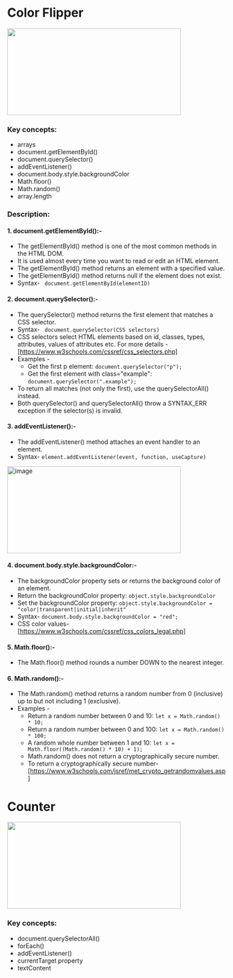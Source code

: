# Color Flipper
<img src="https://github.com/jhanvi2903/vanilla-javascript-projects/assets/70269514/0334e299-b083-4eb5-803c-4fb64b8135ea" width="400" height="200">

### Key concepts:
* arrays
* document.getElementById()
* document.querySelector()
* addEventListener()
* document.body.style.backgroundColor
* Math.floor()
* Math.random()
* array.length

### Description:
#### 1. document.getElementById():-
  * The getElementById() method is one of the most common methods in the HTML DOM.
  * It is used almost every time you want to read or edit an HTML element.
  * The getElementById() method returns an element with a specified value.
  * The getElementById() method returns null if the element does not exist.
  * Syntax- ``` document.getElementById(elementID)```
 
#### 2. document.querySelector():-
   * The querySelector() method returns the first element that matches a CSS selector.
   * Syntax- ``` document.querySelector(CSS selectors)```
   * CSS selectors select HTML elements based on id, classes, types, attributes, values of attributes etc. For more details -[https://www.w3schools.com/cssref/css_selectors.php]
   * Examples -
      * Get the first p element: ```document.querySelector("p"); ```
      * Get the first element with class="example": ```document.querySelector(".example"); ```
   * To return all matches (not only the first), use the querySelectorAll() instead.
   * Both querySelector() and querySelectorAll() throw a SYNTAX_ERR exception if the selector(s) is invalid.

#### 3. addEventListener():-
  * The addEventListener() method attaches an event handler to an element.
  * Syntax- ```element.addEventListener(event, function, useCapture)```
   <img width="400" height="200" alt="image" src="https://github.com/jhanvi2903/vanilla-javascript-projects/assets/70269514/f5668e55-a26d-4824-b78e-0f2a3319e2fe">

#### 4. document.body.style.backgroundColor:-
  * The backgroundColor property sets or returns the background color of an element.
  * Return the backgroundColor property: ```object.style.backgroundColor ```
  * Set the backgroundColor property: ```object.style.backgroundColor = "color|transparent|initial|inherit" ```
  * Syntax- ```document.body.style.backgroundColor = "red";```
  * CSS color values- [https://www.w3schools.com/cssref/css_colors_legal.php]

#### 5. Math.floor():-
  * The Math.floor() method rounds a number DOWN to the nearest integer.

#### 6. Math.random():-
  * The Math.random() method returns a random number from 0 (inclusive) up to but not including 1 (exclusive).
  * Examples -
     * Return a random number between 0 and 10: ```let x = Math.random() * 10; ```
     * Return a random number between 0 and 100: ```let x = Math.random() * 100; ```
     * A random whole number between 1 and 10: ```let x = Math.floor((Math.random() * 10) + 1);  ```
     * Math.random() does not return a cryptographically secure number.
     * To return a cryptographically secure number- [https://www.w3schools.com/jsref/met_crypto_getrandomvalues.asp]



# Counter
<img src="https://github.com/jhanvi2903/vanilla-javascript-projects/assets/70269514/ce1728df-498f-4e96-8c5f-d0e1f184f9e6" width="400" height="200">

### Key concepts:
* document.querySelectorAll()
* forEach()
* addEventListener()
* currentTarget property
* textContent



